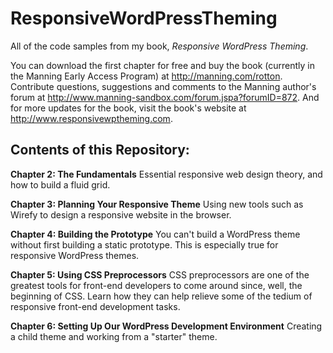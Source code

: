 ResponsiveWordPressTheming
==========================

All of the code samples from my book, _Responsive WordPress Theming_.

You can download the first chapter for free and buy the book (currently in the Manning Early Access Program) at http://manning.com/rotton.  Contribute questions, suggestions and comments to the Manning author's forum at http://www.manning-sandbox.com/forum.jspa?forumID=872.  And for more updates for the book, visit the book's website at http://www.responsivewptheming.com.

## Contents of this Repository:

**Chapter 2: The Fundamentals** 
Essential responsive web design theory, and how to build a fluid grid.

**Chapter 3: Planning Your Responsive Theme** 
Using new tools such as Wirefy to design a responsive website in the browser.

**Chapter 4: Building the Prototype** 
You can't build a WordPress theme without first building a static prototype.  This is especially true for responsive WordPress themes.

**Chapter 5: Using CSS Preprocessors** 
CSS preprocessors are one of the greatest tools for front-end developers to come around since, well, the beginning of CSS.  Learn how they can help relieve some of the tedium of responsive front-end development tasks.

**Chapter 6: Setting Up Our WordPress Development Environment**
Creating a child theme and working from a "starter" theme.
